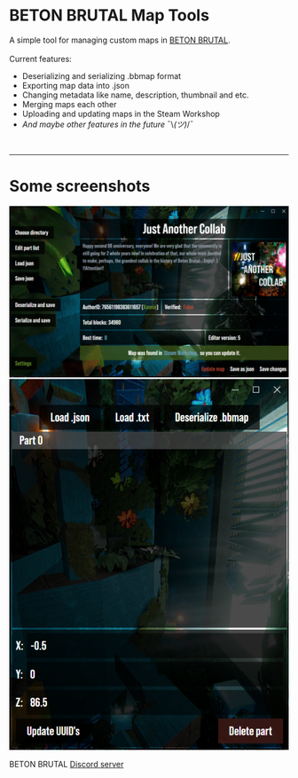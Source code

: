 # BETON BRUTAL Map Tools
A simple tool for managing custom maps in [BETON BRUTAL](https://store.steampowered.com/app/2330500).<br>
<br>
Current features:
* Deserializing and serializing .bbmap format
* Exporting map data into .json
* Changing metadata like name, description, thumbnail and etc.
* Merging maps each other
* Uploading and updating maps in the Steam Workshop
* *And maybe other features in the future* ¯\\_(ツ)_/¯
<br>


---
# Some screenshots

![App interface](./docs/images/image.png)
![Part editor](./docs/images/image-2.png)

BETON BRUTAL [Discord server](https://discord.gg/NmumRuU3d6)
